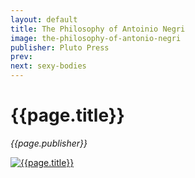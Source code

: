 ```yaml
---
layout: default
title: The Philosophy of Antoinio Negri
image: the-philosophy-of-antonio-negri
publisher: Pluto Press
prev: 
next: sexy-bodies
---
```


# {{page.title}}<br />
*{{page.publisher}}*

[![{{page.title}}]({{page.image}}.webp "{{page.title}}")]({{page.next}})